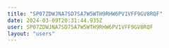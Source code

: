 ```yaml
---
title: "SP07ZDWJNA7SD7SA7W5WTH9RHW6PV1VFF9GV8RQF"
date: 2024-03-09T20:31:44.935Z
user: SP07ZDWJNA7SD7SA7W5WTH9RHW6PV1VFF9GV8RQF
layout: "users"
---
```

    